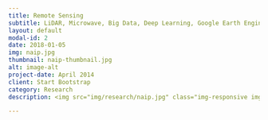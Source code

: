 ```yaml
---
title: Remote Sensing
subtitle: LiDAR, Microwave, Big Data, Deep Learning, Google Earth Engine, Azure
layout: default
modal-id: 2
date: 2018-01-05
img: naip.jpg
thumbnail: naip-thumbnail.jpg
alt: image-alt
project-date: April 2014
client: Start Bootstrap
category: Research
description: <img src="img/research/naip.jpg" class="img-responsive img-centered"">

---
```

